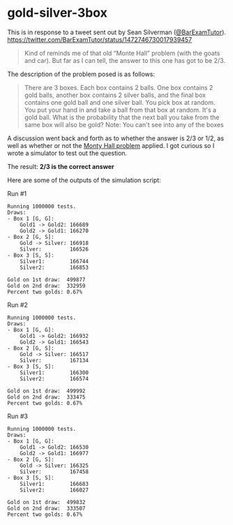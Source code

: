 # gold-silver-3box

This is in response to a tweet sent out by Sean Silverman
([@BarExamTutor](https://twitter.com/BarExamTutor)).
https://twitter.com/BarExamTutor/status/1472746730017939457
> Kind of reminds me of that old “Monte Hall” problem (with the goats and car).
> But far as I can tell, the answer to this one has got to be 2/3.


The description of the problem posed is as follows:
> There are 3 boxes. Each box contains 2 balls. One box contains 2 gold balls,
> another box contains 2 silver balls, and the final box contains one gold ball
> and one silver ball.
> You pick box at random. You put your hand in and take a ball from that box at
> random. It's a gold ball. What is the probability that the next ball you take
> from the same box will also be gold?
> Note: You can't see into any of the boxes

A discussion went back and forth as to whether the answer is 2/3 or 1/2, as
well as whether or not the [Monty Hall
problem](https://en.wikipedia.org/wiki/Monty_Hall_problem) applied. I got
curious so I wrote a simulator to test out the question.

The result: **2/3 is the correct answer**

Here are some of the outputs of the simulation script:

Run #1
```
Running 1000000 tests.
Draws:
- Box 1 [G, G]:
    Gold1 -> Gold2: 166689
    Gold2 -> Gold1: 166270
- Box 2 [G, S]:
    Gold -> Silver: 166918
    Silver:         166526
- Box 3 [S, S]:
    Silver1:        166744
    Silver2:        166853

Gold on 1st draw:  499877
Gold on 2nd draw:  332959
Percent two golds: 0.67%
```

Run #2
```
Running 1000000 tests.
Draws:
- Box 1 [G, G]:
    Gold1 -> Gold2: 166932
    Gold2 -> Gold1: 166543
- Box 2 [G, S]:
    Gold -> Silver: 166517
    Silver:         167134
- Box 3 [S, S]:
    Silver1:        166300
    Silver2:        166574

Gold on 1st draw:  499992
Gold on 2nd draw:  333475
Percent two golds: 0.67%
```

Run #3
```
Running 1000000 tests.
Draws:
- Box 1 [G, G]:
    Gold1 -> Gold2: 166530
    Gold2 -> Gold1: 166977
- Box 2 [G, S]:
    Gold -> Silver: 166325
    Silver:         167458
- Box 3 [S, S]:
    Silver1:        166683
    Silver2:        166027

Gold on 1st draw:  499832
Gold on 2nd draw:  333507
Percent two golds: 0.67%
```
